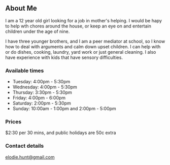 ## About Me

I am a 12 year old girl looking for a job in mother's helping. I would be hapy to help wth chores around the house, or keep an eye on and entertain children under the age of nine. 

I have three younger brothers, and I am a peer mediator at school, so I know how to deal with arguments and calm down upset children. I can help with or do dishes, cooking, laundry, yard work or just general cleaning. I also have experience with kids that have sensory difficulties.

### Available times
- Tuesday: 4:00pm - 5:30pm
- Wednesday: 4:00pm - 5:30pm
- Thursday: 3:30pm - 5:30pm 
- Friday: 4:00pm - 6:00pm
- Saturday: 2:00pm - 5:30pm
- Sunday:  10:00am - 1:00pm and 2:00pm - 5:00pm


### Prices
$2:30 per 30 mins, and public holidays are 50c extra

### Contact details
elodie.hunt@gmail.com
